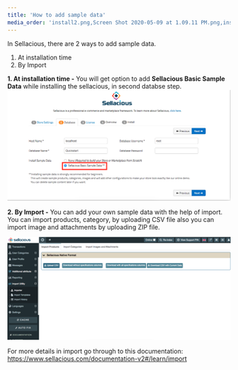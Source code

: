 ```yaml
---
title: 'How to add sample data'
media_order: 'install2.png,Screen Shot 2020-05-09 at 1.09.11 PM.png,install2 (2).png'
---
```


In Sellacious, there are 2 ways to add sample data.

1. At installation time 
2. By Import

**1. At installation time -** You will get option to add <strong>Sellacious Basic Sample Data</strong> while installing the sellacious, in second databse step.
![](install2%20%282%29.png)

**2. By Import -** You can add your own sample data with the help of import. You can import products, category,  by uploading CSV file also you can import image and attachments by uploading ZIP file.

![](Screen%20Shot%202020-05-09%20at%201.09.11%20PM.png)

For more details in import go through to this documentation: https://www.sellacious.com/documentation-v2#/learn/import